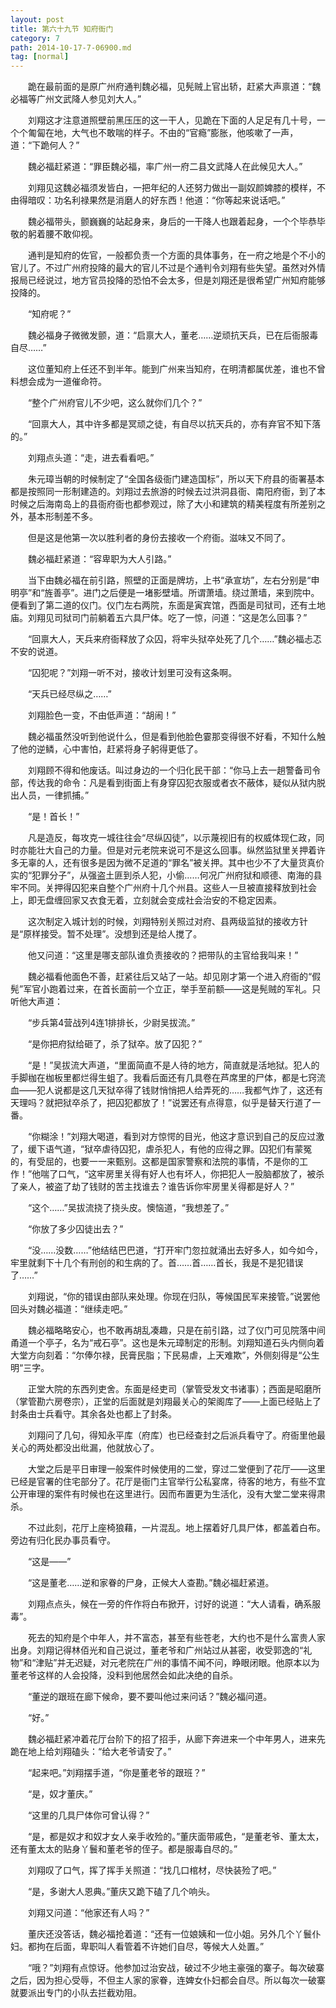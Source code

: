 ```yaml
---
layout: post
title: 第六十九节 知府衙门
category: 7
path: 2014-10-17-7-06900.md
tag: [normal]
---
```


　　跪在最前面的是原广州府通判魏必福，见髡贼上官出轿，赶紧大声禀道：“魏必福等广州文武降人参见刘大人。”

　　刘翔这才注意道照壁前黑压压的这一干人，见跪在下面的人足足有几十号，一个个匍匐在地，大气也不敢喘的样子。不由的“官瘾”膨胀，他咳嗽了一声，道：“下跪何人？”

　　魏必福赶紧道：“罪臣魏必福，率广州一府二县文武降人在此候见大人。”

　　刘翔见这魏必福须发皆白，一把年纪的人还努力做出一副奴颜婢膝的模样，不由得暗叹：功名利禄果然是消磨人的好东西！他道：“你等起来说话吧。”

　　魏必福带头，颤巍巍的站起身来，身后的一干降人也跟着起身，一个个毕恭毕敬的躬着腰不敢仰视。

　　通判是知府的佐官，一般都负责一个方面的具体事务，在一府之地是个不小的官儿了。不过广州府投降的最大的官儿不过是个通判令刘翔有些失望。虽然对外情报局已经说过，地方官员投降的恐怕不会太多，但是刘翔还是很希望广州知府能够投降的。

　　“知府呢？”

　　魏必福身子微微发颤，道：“启禀大人，董老……逆顽抗天兵，已在后衙服毒自尽……”

　　这位董知府上任还不到半年。能到广州来当知府，在明清都属优差，谁也不曾料想会成为一道催命符。

　　“整个广州府官儿不少吧，这么就你们几个？”

　　“回禀大人，其中许多都是冥顽之徒，有自尽以抗天兵的，亦有弃官不知下落的。”

　　刘翔点头道：“走，进去看看吧。”

　　朱元璋当朝的时候制定了“全国各级衙门建造国标”，所以天下府县的衙署基本都是按照同一形制建造的。刘翔过去旅游的时候去过洪洞县衙、南阳府衙，到了本时候之后海南岛上的县衙府衙也都参观过，除了大小和建筑的精美程度有所差别之外，基本形制差不多。

　　但是这是他第一次以胜利者的身份去接收一个府衙。滋味又不同了。

　　魏必福赶紧道：“容卑职为大人引路。”

　　当下由魏必福在前引路，照壁的正面是牌坊，上书“承宣坊”，左右分别是“申明亭”和“旌善亭”。进门之后便是一堵影壁墙。所谓萧墙。绕过萧墙，来到院中。便看到了第二道的仪门。仪门左右两院，东面是寅宾馆，西面是司狱司，还有土地庙。刘翔见司狱司门前躺着五六具尸体。吃了一惊，问道：“这是怎么回事？”

　　“回禀大人，天兵来府衙释放了众囚，将牢头狱卒处死了几个……”魏必福忐忑不安的说道。

　　“囚犯呢？”刘翔一听不对，接收计划里可没有这条啊。

　　“天兵已经尽纵之……”

　　刘翔脸色一变，不由低声道：“胡闹！”

　　魏必福虽然没听到他说什么，但是看到他脸色霎那变得很不好看，不知什么触了他的逆鳞，心中害怕，赶紧将身子躬得更低了。

　　刘翔顾不得和他废话。叫过身边的一个归化民干部：“你马上去一趟警备司令部，传达我的命令：凡是看到街面上有身穿囚犯衣服或者衣不蔽体，疑似从狱内脱出人员，一律抓捕。”

　　“是！首长！”

　　凡是造反，每攻克一城往往会“尽纵囚徒”，以示蔑视旧有的权威体现仁政，同时亦能壮大自己的力量。但是对元老院来说可不是这么回事。纵然监狱里关押着许多无辜的人，还有很多是因为微不足道的“罪名”被关押。其中也少不了大量货真价实的“犯罪分子”，从强盗土匪到杀人犯，小偷……何况广州府狱和顺德、南海的县牢不同。关押得囚犯来自整个广州府十几个州县。这些人一旦被直接释放到社会上，即无盘缠回家又衣食无着，立刻就会变成社会治安的不稳定因素。

　　这次制定入城计划的时候，刘翔特别关照过对府、县两级监狱的接收方针是“原样接受。暂不处理”。没想到还是给人搅了。

　　他又问道：“这里是哪支部队谁负责接收的？把带队的主官给我叫来！”

　　魏必福看他面色不善，赶紧往后又站了一站。却见刚才第一个进入府衙的“假髡”军官小跑着过来，在首长面前一个立正，举手至前额――这是髡贼的军礼。只听他大声道：

　　“步兵第4营战列4连1排排长，少尉吴拔流。”

　　“是你把府狱给砸了，杀了狱卒。放了囚犯？”

　　“是！”吴拔流大声道，“里面简直不是人待的地方，简直就是活地狱。犯人的手脚枷在枷板里都烂得生蛆了。我看后面还有几具卷在芦席里的尸体，都是七窍流血――犯人说都是这几天狱卒得了钱财悄悄把人给弄死的……我都气炸了，这还有天理吗？就把狱卒杀了，把囚犯都放了！”说罢还有点得意，似乎是替天行道了一番。

　　“你糊涂！”刘翔大喝道，看到对方惊愕的目光，他这才意识到自己的反应过激了，缓下语气道，“狱卒虐待囚犯，虐杀犯人，有他的应得之罪。囚犯们有蒙冤的，有受屈的，也要一一来甄别。这都是国家警察和法院的事情，不是你的工作！”他喘了口气，“这牢房里关得有好人也有坏人，你把犯人一股脑都放了，被杀了亲人，被盗了劫了钱财的苦主找谁去？谁告诉你牢房里关得都是好人？”

　　“这个……”吴拔流挠了挠头皮。懊恼道，“我想差了。”

　　“你放了多少囚徒出去？”

　　“没……没数……”他结结巴巴道，“打开牢门忽拉就涌出去好多人，如今如今，牢里就剩下十几个有刑创的和生病的了。首……首……首长，我是不是犯错误了……”

　　刘翔说，“你的错误由部队来处理。你现在归队，等候国民军来接管。”说罢他回头对魏必福道：“继续走吧。”

　　魏必福略略安心，也不敢再胡乱凑趣，只是在前引路，过了仪门可见院落中间甬道一个亭子，名为“戒石亭”。这也是朱元璋制定的形制。刘翔知道石头内侧向着大堂方向刻着：“尔俸尔禄，民膏民脂；下民易虐，上天难欺”，外侧刻得是“公生明“三字。

　　正堂大院的东西列吏舍。东面是经吏司（掌管受发文书诸事）；西面是昭磨所（掌管勘六房卷宗），正堂的后面就是刘翔最关心的架阁库了――上面已经贴上了封条由士兵看守。其余各处也都上了封条。

　　刘翔问了几句，得知永平库（府库）也已经查封之后派兵看守了。府衙里他最关心的两处都没出纰漏，他就放心了。

　　大堂之后是平日审理一般案件时候使用的二堂，穿过二堂便到了花厅――这里已经是官署的住宅部分了。花厅是衙门主官举行公私宴席，待客的地方，有些不宜公开审理的案件有时候也在这里进行。因而布置更为生活化，没有大堂二堂来得肃杀。

　　不过此刻，花厅上座椅狼藉，一片混乱。地上摆着好几具尸体，都盖着白布。旁边有归化民办事员看守。

　　“这是――”

　　“这是董老……逆和家眷的尸身，正候大人查勘。”魏必福赶紧道。

　　刘翔点点头，候在一旁的仵作将白布掀开，讨好的说道：“大人请看，确系服毒”。

　　死去的知府是个中年人，并不富态，甚至有些苍老，大约也不是什么富贵人家出身。刘翔记得林佰光和自己说过，董老爷和广州站过从甚密，收受郭逸的“礼物”和“津贴”并无迟疑，对元老院在广州的事情不闻不问，睁眼闭眼。他原本以为董老爷这样的人会投降，没料到他居然会如此决绝的自杀。

　　“董逆的跟班在廊下候命，要不要叫他过来问话？”魏必福问道。

　　“好。”

　　魏必福赶紧冲着花厅台阶下的招了招手，从廊下奔进来一个中年男人，进来先跪在地上给刘翔磕头：“给大老爷请安了。”

　　“起来吧。”刘翔摆手道，“你是董老爷的跟班？”

　　“是，奴才董庆。”

　　“这里的几具尸体你可曾认得？”

　　“是，都是奴才和奴才女人亲手收殓的。”董庆面带戚色，“是董老爷、董太太，还有董太太的贴身丫鬟和董老爷的侄子。都是服毒自尽的。”

　　刘翔叹了口气，挥了挥手关照道：“找几口棺材，尽快装殓了吧。”

　　“是，多谢大人恩典。”董庆又跪下磕了几个响头。

　　刘翔又问道：“他家还有人吗？”

　　董庆还没答话，魏必福抢着道：“还有一位娘姨和一位小姐。另外几个丫鬟仆妇。都拘在后面，卑职叫人看管着不许她们自尽，等候大人处置。”

　　“哦？”刘翔有点惊讶。他参加过治安战，破过不少地主豪强的寨子。每次破寨之后，因为担心受辱，不但主人家的家眷，连婢女仆妇都会自尽。所以每次一破寨就要派出专门的小队去拦截劝阻。
